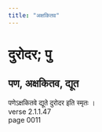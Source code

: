 ```yaml
---
title: "अक्षकितव"
---
```


# दुरोदर; पु
## पण, अक्षकितव, द्यूत
पणेऽक्षकितवे द्यूते दुरोदर इति स्मृतः ।<br />verse 2.1.1.47<br />page 0011

